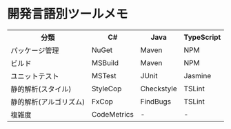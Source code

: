
# 開発言語別ツールメモ

<table>
  <tr>
    <th>分類</th>
    <th>C#</th>
    <th>Java</th>
    <th>TypeScript</th>
  </tr>
  <tr>
    <td>パッケージ管理</td>
    <td>NuGet</td>
    <td>Maven</td>
    <td>NPM</td>
  </tr>
  <tr>
    <td>ビルド</td>
    <td>MSBuild</td>
    <td>Maven</td>
    <td>NPM</td>
  </tr>
  <tr>
    <td>ユニットテスト</td>
    <td>MSTest</td>
    <td>JUnit</td>
    <td>Jasmine</td>
  </tr>
  <tr>
    <td>静的解析(スタイル)</td>
    <td>StyleCop</td>
    <td>Checkstyle</td>
    <td>TSLint</td>
  </tr>
  <tr>
    <td>静的解析(アルゴリズム)</td>
    <td>FxCop</td>
    <td>FindBugs</td>
    <td>TSLint</td>
  </tr>
  <tr>
    <td>複雑度</td>
    <td>CodeMetrics</td>
    <td>-</td>
    <td>-</td>
  </tr>
</table>
